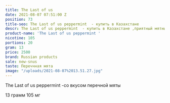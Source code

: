 ```yaml
---
title: The Last of us
date: 2021-08-07 07:51:00 Z
position: 73
title-seo: The Last of us peppermint  - купить в Казахстане
descr: The Last of us peppermint  - купить в Казахстане ,приятный мятный продукт
product-name: 'The Last of us peppermint '
nicotine: 105
portions: 20
gram: 13
price: 2500
brand: Russian products
sale: new-snus
taste: Переччная мята
image: "/uploads/2021-08-07%2013.51.27.jpg"
---
```


The Last of us peppermint  -со вкусом перечной мяты


13 грамм
105 мг 